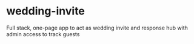 # wedding-invite
Full stack, one-page app to act as wedding invite and response hub with admin access to track guests
